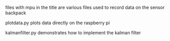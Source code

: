 files with mpu in the title are various files used to record data on the sensor backpack

plotdata.py plots data directly on the raspberry pi

kalmanfilter.py demonstrates how to implement the kalman filter
